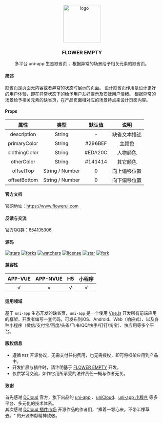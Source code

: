 <p align="center"><img alt="logo" src="https://www.flowerui.com/logo.png" width="123"></p>
<h3 align="center">FLOWER EMPTY</h3>
<p align="center">多平台 uni-app 生态缺省页 ，根据异常的场景给予相关元素的缺省页。</p>

#### 简述
缺省页是页面无内容或者异常的状态时展示的页面。
设计缺省页作用是设计更好的用户体验，即在异常状态下的给予用户友好提示及安抚用户情绪。
根据异常的场景给予相关元素的缺省页，在产品页面相对应的场景特点来设计页面内容。
#### Props
| 属性			| 类型				| 默认值		| 说明			|
| :------:		| :------:			| :-------:	| :------:		|
| description	| String			| -			|  缺省文本描述	|
| primaryColor	| String			| #296BEF	|  主颜色		|
| clothingColor	| String			| #EDA20C	|  人物颜色		|
| otherColor	| String			| #141414	|  其它颜色		|
| offsetTop		| String / Number	| 0			|  向上偏移位置	|
| offsetBottom	| String / Number	| 0			|  向下偏移位置	|
#### 官方文档
官网地址：<a target="_blank" href="https://www.flowerui.com">https://www.flowerui.com</a>  
#### 反馈与交流
官方QQ群：<a target="_blank" href="https://qm.qq.com/cgi-bin/qm/qr?k=_a2CXouL0H2OvaJ8vPalp3S6DABKIoCH&jump_from=webapi&authKey=riLWFXQamGAWrXQnBW0NCCFVeodvRvAEAooJNxuNybHBCOs9w0V9yR2F1NhVsZS/">654105306</a>  
#### 源码
[![stars](https://img.shields.io/github/stars/dengqichang/flower-library?style=social)](https://github.com/dengqichang/flower-library/tree/main/uni_modules/flower-empty)
[![forks](https://img.shields.io/github/forks/dengqichang/flower-library?style=social)](https://github.com/dengqichang/flower-library/tree/main/uni_modules/flower-empty)
[![watchers](https://img.shields.io/github/watchers/dengqichang/flower-library?style=social)](https://github.com/dengqichang/flower-library/tree/main/uni_modules/flower-empty)
[![license](https://img.shields.io/github/license/dengqichang/flower-library?style=social)](https://github.com/dengqichang/flower-library/tree/main/uni_modules/flower-empty)
[![star](https://gitee.com/dengqichang/flower-library/badge/star.svg?theme=white)](https://github.com/dengqichang/flower-library/tree/main/uni_modules/flower-empty)
[![fork](https://gitee.com/dengqichang/flower-library/badge/fork.svg?theme=white)](https://github.com/dengqichang/flower-library/tree/main/uni_modules/flower-empty)
#### 兼容性
| APP-VUE	| APP-NVUE	| H5		| 小程序		|
| :------:	| :------:	| :-------:	| :------:	|
| 	√		| ×			| √			|  √		|

#### 适用领域
基于 `uni-app` 生态开发的缺省页，`uni-app` 是一个使用 [Vue.js](https://vuejs.org/) 开发所有前端应用的框架，开发者编写一套代码，可发布到iOS、Android、Web（响应式）、以及各种小程序（微信/支付宝/百度/头条/飞书/QQ/快手/钉钉/淘宝）、快应用等多个平台。
#### 版权信息
- 遵循 `MIT` 开源协议，无需支付任何费用，也无需授权，即可将框架应用到产品中。
- 开发扩展与插件时，请注明基于 [FLOWER EMPTY](https://flowerui.com/) 开发。
- 仅供学习交流，如作它用所承受的法律责任一概与作者无关。

#### 致谢
首先感谢 [DCloud](https://www.dcloud.io/) 官方，旗下出品的 [uni-app](https://uniapp.dcloud.net.cn/) 、[uniCloud](https://uniapp.dcloud.net.cn/uniCloud/)、[uni-app 小程序](https://nativesupport.dcloud.net.cn/README) 等多平台、多元化的技术体系。  
其次感谢 [DCloud 插件市场](https://ext.dcloud.net.cn/) 开源作品的作者们，"捧着一颗心来，不带半棵草去。" 的开源奉献精神致敬。